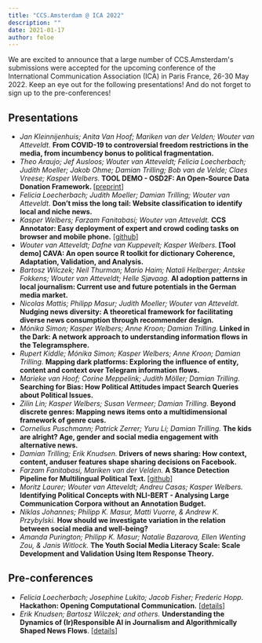 ```yaml
---
title: "CCS.Amsterdam @ ICA 2022"
description: ""
date: 2021-01-17
author: feloe
---
```


<p>We are excited to announce that a large number of CCS.Amsterdam's submissions were accepted for the upcoming conference of the International Communication Association (ICA) in Paris France, 26-30 May 2022. Keep an eye out for the following presentations! And do not forget to sign up to the pre-conferences! </p>
<!-- /wp:paragraph -->

<!-- wp:heading -->
<h2>Presentations</h2>
<!-- /wp:heading -->

<!-- wp:list -->
<ul><li><em>Jan Kleinnijenhuis; Anita Van Hoof; Mariken van der Velden; Wouter van Atteveldt.</em> <strong>From COVID-19 to controversial freedom restrictions in the media, from incumbency bonus to political fragmentation.</strong></li><li><em>Theo Araujo; Jef Ausloos; Wouter van Atteveldt; Felicia Loecherbach; Judith Moeller; Jakob Ohme; Damian Trilling; Bob van de Velde; Claes Vreese; Kasper Welbers.</em><strong> TOOL DEMO - OSD2F: An Open-Source Data Donation Framework. </strong>[<a href="https://dx.doi.org/10.31235/osf.io/xjk6t" rel="noreferrer noopener" target="_blank">preprint</a>]</li><li><em>Felicia Loecherbach; Judith Moeller; Damian Trilling; Wouter van Atteveldt. </em><strong>Don’t miss the long tail: Website classification to identify local and niche news.</strong></li><li><em>Kasper Welbers; Farzam Fanitabasi; Wouter van Atteveldt.</em> <strong>CCS Annotator: Easy deployment of expert and crowd coding tasks on browser and mobile phone.</strong> [<a href="https://github.com/ccs-amsterdam/CCS_annotator" rel="noreferrer noopener" target="_blank">github</a>]</li><li><em>Wouter van Atteveldt; Dafne van Kuppevelt; Kasper Welbers.</em><strong> [Tool demo] CAVA: An open source R toolkit for dictionary Coherence, Adaptation, Validation, and Analysis.</strong></li><li><em>Bartosz Wilczek; Neil Thurman; Mario Haim; Natali Helberger; Antske Fokkens; Wouter van Atteveldt; Helle Sjøvaag.</em> <strong>AI adoption patterns in local journalism: Current use and future potentials in the German media market.</strong></li><li><em>Nicolas Mattis; Philipp Masur; Judith Moeller; Wouter van Atteveldt.</em> <strong>Nudging news diversity: A theoretical framework for facilitating diverse news consumption through recommender design.</strong></li><li><em>Mónika Simon; Kasper Welbers; Anne Kroon; Damian Trilling.<strong> </strong></em><strong>Linked in the Dark: A network approach to understanding information flows in the Telegramsphere.</strong></li><li><em>Rupert Kiddle; Mónika Simon; Kasper Welbers; Anne Kroon; Damian Trilling.</em> <strong>Mapping dark platforms: Exploring the influence of entity, content and context over Telegram information flows.</strong></li><li><em>Marieke van Hoof; Corine Meppelink; Judith Möller; Damian Trilling.</em> <strong>Searching for Bias: How Political Attitudes impact Search Queries about Political Issues.</strong></li><li><em>Zilin Lin; Kasper Welbers; Susan Vermeer; Damian Trilling. </em><strong>Beyond discrete genres: Mapping news items onto a multidimensional framework of genre cues.</strong></li><li><em>Cornelius Puschmann; Patrick Zerrer; Yuru Li; Damian Trilling.</em> <strong>The kids are alright? Age, gender and social media engagement with alternative news.</strong></li><li><em>Damian Trilling; Erik Knudsen.</em><strong> Drivers of news sharing: How context, content, anduser features shape sharing decisions on Facebook.</strong></li><li><em>Farzam Fanitabasi, Mariken van der Velden.</em> <strong>A Stance Detection Pipeline for Multilingual Political Text. </strong>[<a href="https://github.com/farzamfan/Multilingual-StD-Pipeline" rel="noreferrer noopener" target="_blank">github</a>]</li><li><em>Moritz Laurer; Wouter van Atteveldt; Andreu Casas; Kasper Welbers. </em><strong>Identifying Political Concepts with NLI-BERT - Analysing Large Communication Corpora without an Annotation Budget.</strong></li><li><em>Niklas Johannes; Philipp K. Masur, Matti Vuorre, &amp; Andrew K. Przybylski.</em> <strong>How should we investigate variation in the relation between social media and well-being?</strong></li><li><em>Amanda Purington; Philipp K. Masur; Natalie Bazarova, Ellen Wenting Zou, &amp; Janis Witlock.</em> <strong>The Youth Social Media Literacy Scale: Scale Development and Validation Using Item Response Theory.</strong></li></ul>

<h2>Pre-conferences</h2>

<ul><li><em>Felicia Loecherbach; Josephine Lukito; Jacob Fisher; Frederic Hopp. </em><strong>Hackathon: Opening Computational Communication.</strong> [<a href="https://www.hackingcommsci.org/" rel="noreferrer noopener" target="_blank">details</a>]</li><li><em>Erik Knudsen; Bartosz Wilczek; and others.</em> <strong>Understanding the Dynamics of (Ir)Responsible AI in Journalism and Algorithmically Shaped News Flows</strong>. [<a href="https://www.icahdq.org/mpage/PC_CFP-AIJournalism" rel="noreferrer noopener" target="_blank">details</a>]</li></ul>
